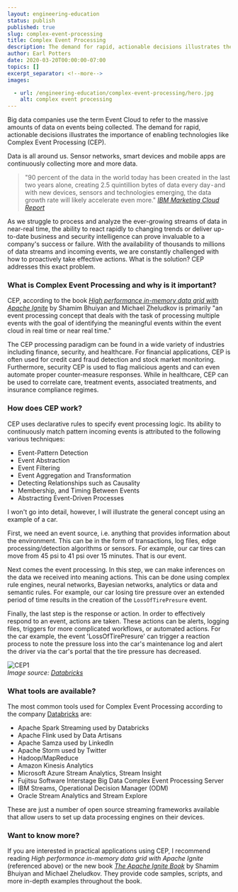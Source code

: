 ```yaml
---
layout: engineering-education
status: publish
published: true
slug: complex-event-processing
title: Complex Event Processing
description: The demand for rapid, actionable decisions illustrates the importance for enabling technologies like Complex Event Processing (CEP).
author: Earl Potters
date: 2020-03-20T00:00:00-07:00
topics: []
excerpt_separator: <!--more-->
images:

  - url: /engineering-education/complex-event-processing/hero.jpg
    alt: complex event processing
---
```

Big data companies use the term Event Cloud to refer to the massive amounts of data on events being collected. The demand for rapid, actionable decisions illustrates the importance of enabling technologies like Complex Event Processing (CEP).
<!--more-->

Data is all around us. Sensor networks, smart devices and mobile apps are continuously collecting more and more data.
>"90 percent of the data in the world today has been created in the last two years alone, creating 2.5 quintillion bytes of data every day - and with new devices, sensors and technologies emerging, the data growth rate will likely accelerate even more."
<cite>[IBM Marketing Cloud Report](https://www.mediapost.com/publications/article/291358/90-of-todays-data-created-in-two-years.html)</cite>

As we struggle to process and analyze the ever-growing streams of data in near-real time, the ability to react rapidly to changing trends or deliver up-to-date business and security intelligence can prove invaluable to a company's success or failure. With the availability of thousands to millions of data streams and incoming events, we are constantly challenged with how to proactively take effective actions. What is the solution? CEP addresses this exact problem.

### What is Complex Event Processing and why is it important?

CEP, according to the book *[High performance in-memory data grid with Apache Ignite](https://www.amazon.com/Performance-memory-computing-Apache-Ignite/dp/1365732355)* by Shamim Bhuiyan and Michael Zheludkov is primarily "an event processing concept that deals with the task of processing multiple events with the goal of identifying the meaningful events within the event cloud in real time or near real time."

The CEP processing paradigm can be found in a wide variety of industries including finance, security, and healthcare. For financial applications, CEP is often used for credit card fraud detection and stock market monitoring. Furthermore, security CEP is used to flag malicious agents and can even automate proper counter-measure responses. While in healthcare, CEP can be used to correlate care, treatment events, associated treatments, and insurance compliance regimes.

### How does CEP work?
CEP uses declarative rules to specify event processing logic. Its  ability to continuously match pattern incoming events is attributed to the following various techniques:

- Event-Pattern Detection
- Event Abstraction
- Event Filtering
- Event Aggregation and Transformation
- Detecting Relationships such as Causality
- Membership, and Timing Between Events
- Abstracting Event-Driven Processes

I won't go into detail, however, I will illustrate the general concept using an example of a car.

First, we need an event source, i.e. anything that provides information about the environment. This can be in the form of transactions, log files, edge processing/detection algorithms or sensors. For example, our car tires can move from 45 psi to 41 psi over 15 minutes. That is our event.

Next comes the event processing. In this step, we can make inferences on the data we received into meaning actions. This can be done using complex rule engines, neural networks, Bayesian networks, analytics or data and semantic rules. For example, our car losing tire pressure over an extended period of time results in the creation of the `LossOfTirePresure` event.

Finally, the last step is the response or action. In order to effectively respond to an event, actions are taken. These actions can be alerts, logging files, triggers for more complicated workflows, or automated actions. For the car example, the event 'LossOfTirePresure' can trigger a reaction process to note the pressure loss into the car's maintenance log and alert the driver via the car's portal that the tire pressure has decreased.

![CEP1](/engineering-education/complex-event-processing/cep1.jpeg)<br/>
*Image source: [Databricks](https://databricks.com/glossary/complex-event-processing)*

### What tools are available?
The most common tools used for Complex Event Processing according to the company [Databricks](https://databricks.com/glossary/complex-event-processing) are:
- Apache Spark Streaming used by Databricks
- Apache Flink used by Data Artisans
- Apache Samza used by LinkedIn
- Apache Storm used by Twitter
- Hadoop/MapReduce
- Amazon Kinesis Analytics
- Microsoft Azure Stream Analytics, Stream Insight
- Fujitsu Software Interstage Big Data Complex Event Processing Server
- IBM Streams, Operational Decision Manager (ODM)
- Oracle Stream Analytics and Stream Explore

These are just a number of open source streaming frameworks available that allow users to set up data processing engines on their devices.

### Want to know more?
If you are interested in practical applications using CEP, I recommend reading *High performance in-memory data grid with Apache Ignite* (referenced above) or the new book *[The Apache Ignite Book](https://leanpub.com/ignitebook)* by Shamim Bhuiyan and Michael Zheludkov. They provide code samples, scripts, and more in-depth examples throughout the book.
